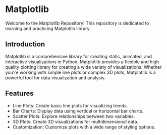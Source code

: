 # Matplotlib
Welcome to the Matplotlib Repository! This repository is dedicated to learning and practicing Matplotlib library.

## Introduction 
Matplotlib is a comprehensive library for creating static, animated, and interactive visualizations in Python.
Matplotlib provides a flexible and high-quality plotting library for creating a wide variety of visualizations. 
Whether you're working with simple line plots or complex 3D plots, Matplotlib is a powerful tool for data visualization and analysis.

## Features

- Line Plots: Create basic line plots for visualizing trends.
- Bar Charts: Display data using vertical or horizontal bar charts.
- Scatter Plots: Explore relationships between two variables.
- 3D Plots: Create 3D visualizations for multidimensional data.
- Customization: Customize plots with a wide range of styling options.
